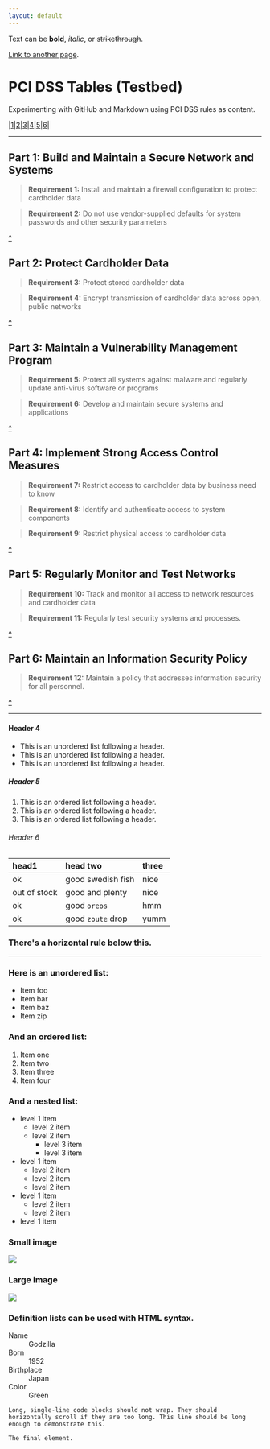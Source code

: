```yaml
---
layout: default
---
```


Text can be **bold**, _italic_, or ~~strikethrough~~.

[Link to another page](Pages/another-page).



# <a name="Top"></a>[](#header-1)PCI DSS Tables (Testbed)

Experimenting with GitHub and Markdown using PCI DSS rules as content.

|[1](#Part-1)|[2](#Part-2)|[3](#Part-3)|[4](#Part-4)|[5](#Part-5)|[6](#Part-6)|

* * *

## <a name="Part-1"></a>Part 1: Build and Maintain a Secure Network and Systems

>**Requirement 1:** Install and maintain a firewall configuration to protect cardholder data

>**Requirement 2:** Do not use vendor-supplied defaults for system passwords and other security parameters

[**^**](#Top)


## <a name="Part-2"></a>Part 2: Protect Cardholder Data

>**Requirement 3:** Protect stored cardholder data

>**Requirement 4:** Encrypt transmission of cardholder data across open, public networks

[**^**](#Top)

## <a name="Part-3"></a>Part 3: Maintain a Vulnerability Management Program

>**Requirement 5:** Protect all systems against malware and regularly update anti-virus software or programs

>**Requirement 6:** Develop and maintain secure systems and applications

[**^**](#Top)

## <a name="Part-4"></a>Part 4: Implement Strong Access Control Measures

>**Requirement 7:** Restrict access to cardholder data by business need to know

>**Requirement 8:** Identify and authenticate access to system components

>**Requirement 9:** Restrict physical access to cardholder data

[**^**](#Top)

## <a name="Part-5"></a>Part 5: Regularly Monitor and Test Networks

>**Requirement 10:** Track and monitor all access to network resources and cardholder data

>**Requirement 11:** Regularly test security systems and processes.

[**^**](#Top)

## <a name="Part-6"></a>Part 6: Maintain an Information Security Policy

>**Requirement 12:** Maintain a policy that addresses information security for all personnel.

[**^**](#Top)

* * *

#### [](#header-4)Header 4

*   This is an unordered list following a header.
*   This is an unordered list following a header.
*   This is an unordered list following a header.

##### [](#header-5)Header 5

1.  This is an ordered list following a header.
2.  This is an ordered list following a header.
3.  This is an ordered list following a header.

###### [](#header-6)Header 6

| head1        | head two          | three |
|:-------------|:------------------|:------|
| ok           | good swedish fish | nice  |
| out of stock | good and plenty   | nice  |
| ok           | good `oreos`      | hmm   |
| ok           | good `zoute` drop | yumm  |

### There's a horizontal rule below this.

* * *

### Here is an unordered list:

*   Item foo
*   Item bar
*   Item baz
*   Item zip

### And an ordered list:

1.  Item one
1.  Item two
1.  Item three
1.  Item four

### And a nested list:

- level 1 item
  - level 2 item
  - level 2 item
    - level 3 item
    - level 3 item
- level 1 item
  - level 2 item
  - level 2 item
  - level 2 item
- level 1 item
  - level 2 item
  - level 2 item
- level 1 item

### Small image

![](https://assets-cdn.github.com/images/icons/emoji/octocat.png)

### Large image

![](https://guides.github.com/activities/hello-world/branching.png)


### Definition lists can be used with HTML syntax.

<dl>
<dt>Name</dt>
<dd>Godzilla</dd>
<dt>Born</dt>
<dd>1952</dd>
<dt>Birthplace</dt>
<dd>Japan</dd>
<dt>Color</dt>
<dd>Green</dd>
</dl>

```
Long, single-line code blocks should not wrap. They should horizontally scroll if they are too long. This line should be long enough to demonstrate this.
```

```
The final element.
```
